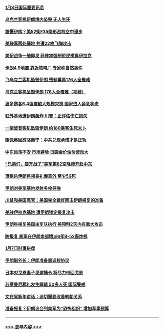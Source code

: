 #### [1月8日国际重要讯息](../pages/prog202/a102747999.md?t=01081911) 
#### [乌克兰客机伊朗境内坠毁 无人生还](../pages/prog202/a102747997.md?t=01081911) 
#### [震慑伊朗？美52架F35隐形战机空中漫步](../pages/prog202/a102747959.md?t=01081911) 
#### [美联军两处基地 共遭22枚飞弹攻击](../pages/prog202/a102747961.md?t=01081911) 
#### [美伊战争一触即发 菲律宾强制侨民撤离伊拉克](../pages/prog202/a102747933.md?t=01081911) 
#### [伊朗4.9地震 靠近核电厂 专家称自然事件](../pages/prog202/a102747910.md?t=01081911) 
#### [飞乌克兰客机坠毁伊朗 残骸熏黑176人全罹难](../pages/prog202/a102747762.md?t=01081911) 
#### [乌克兰客机坠毁伊朗 176人全罹难（视频）](../pages/prog202/a102747888.md?t=01081911) 
#### [波多黎各6.4强震酿大规模灾损 国家进入紧急状态](../pages/prog202/a102747725.md?t=01081911) 
#### [驻外基地遭伊朗轰炸 川普：正评估伤亡损失](../pages/prog202/a102747785.md?t=01081911) 
#### [一架波音客机坠毁伊朗 约180乘客生死未卜](../pages/prog202/a102747764.md?t=01081911) 
#### [蓬佩奥回怼骆惠宁：中共兑现承诺才是正轨](../pages/prog202/a102747713.md?t=01081911) 
#### [中东动荡不安 市场避险 日圆金价油价波动大](../pages/prog202/a102747706.md?t=01081911) 
#### [“兄弟们，要开战了”美军第82空降师开赴中东](../pages/prog202/a102747669.md?t=01081911) 
#### [遭狙杀伊朗将领丧礼爆意外 至少56死](../pages/prog202/a102747644.md?t=01081911) 
#### [伊朗对美军基地发射多枚导弹](../pages/prog202/a102747662.md?t=01081911) 
#### [川普和美国高官：美国完全做好回击伊朗报复的准备](../pages/prog202/a102747647.md?t=01081911) 
#### [美驻伊拉克基地 遭伊朗锁定报复攻击](../pages/prog202/a102747627.md?t=01081911) 
#### [伊朗称报复美国由军队执行 美预料2天内有重大攻击](../pages/prog202/a102747549.md?t=01081911) 
#### [防报复 美军在伊朗南部增派6架B-52轰炸机](../pages/prog202/a102747560.md?t=01081911) 
#### [1月7日时事拼盘](../pages/prog202/a102747521.md?t=01081911) 
#### [伊朗副外长：伊朗准备重返核协议](../pages/prog202/a102747330.md?t=01081911) 
#### [日本对戈恩妻子发逮捕令 将尽力带回戈恩](../pages/prog202/a102747325.md?t=01081911) 
#### [苏莱曼尼葬礼发生踩踏 50多人死 国际警戒](../pages/prog202/a102747321.md?t=01081911) 
#### [文在寅新年讲话：迫切需要改善韩朝关系](../pages/prog202/a102747317.md?t=01081911) 
#### [准备报复？伊朗议会列美军为“恐怖组织” 增加军事预算](../pages/prog202/a102747311.md?t=01081911) 

----
#### [ >>> 更早内容 <<< ](../indexes/prog202-earlier.md)
